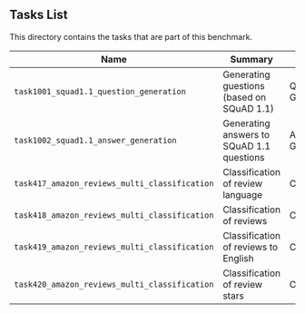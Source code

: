 ## Tasks List 

This directory contains the tasks that are part of this benchmark. 


Name | Summary | Category
---- | ----------- | --------
`task1001_squad1.1_question_generation` | Generating guestions (based on SQuAD 1.1) | Question Generation  
`task1002_squad1.1_answer_generation` | Generating answers to SQuAD 1.1 questions | Answer Generation
`task417_amazon_reviews_multi_classification` | Classification of review language | Classification
`task418_amazon_reviews_multi_classification` |Classification of reviews | Classification
`task419_amazon_reviews_multi_classification` | Classification of reviews to English|Classification
`task420_amazon_reviews_multi_classification` | Classification of review stars| Classification